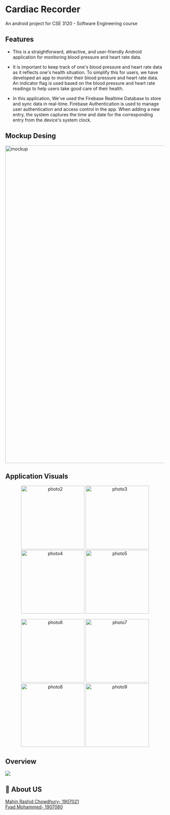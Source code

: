 
# Cardiac Recorder

An android project for CSE 3120 - Software Engineering course

## Features

- This is a straightforward, attractive, and user-friendly Android application for monitoring blood pressure and heart rate data.

- It is important to keep track of one's blood pressure and heart rate data as it reflects one's health situation. To simplify this for users, we have developed an app to monitor their blood pressure and heart rate data. An indicator flag is used based on the blood pressure and heart rate readings to help users take good care of their health.

- In this application, We've used the Firebase Realtime Database to store and sync data in real-time. Firebase Authentication is used to manage user authentication and access control in the app. When adding a new entry, the system captures the time and date for the corresponding entry from the device's system clock.

## Mockup Desing 

<img src="https://i.ibb.co/hXJxMBF/mockup.png" alt="mockup" width="1000px">

## Application Visuals

<div align="center">
  <p float="left">
    <img src="https://i.ibb.co/FJr8fWr/photo2.jpg" alt="photo2" width="200px">
    <img src="https://i.ibb.co/dMHFGsn/photo3.jpg" alt="photo3" width="200px">
    <img src="https://i.ibb.co/cYJxg6q/photo4.jpg" alt="photo4" width="200px">
    <img src="https://i.ibb.co/Zm73dTh/photo5.jpg" alt="photo5" width="200px"><br>
  </p>
  <p float="left">
    <img src="https://i.ibb.co/tqWjbBd/photo6.jpg" alt="photo6" width="200px">
    <img src="https://i.ibb.co/qNQmDQB/photo7.jpg" alt="photo7" width="200px">
    <img src="https://i.ibb.co/4R0qGgK/photo8.jpg" alt="photo8" width="200px">
    <img src="https://i.ibb.co/D7WHzjX/photo9.jpg" alt="photo9" width="200px"><br>
  </p>
</div>

## Overview

![](https://github.com/MahinChowdhury/Cardiac-Recorder/blob/main/animation.gif)

## 🚀 About US

<a href="https://github.com/MahinChowdhury">Mahin Rashid Chowdhury- 1907021</a>
<br>
<a href="https://github.com/FyadMohammed">Fyad Mohammed- 1907080</a>

